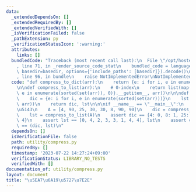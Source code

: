 ```yaml
---
data:
  _extendedDependsOn: []
  _extendedRequiredBy: []
  _extendedVerifiedWith: []
  _isVerificationFailed: false
  _pathExtension: py
  _verificationStatusIcon: ':warning:'
  attributes:
    links: []
  bundledCode: "Traceback (most recent call last):\n  File \"/opt/hostedtoolcache/PyPy/3.7.13/x64/site-packages/onlinejudge_verify/documentation/build.py\"\
    , line 71, in _render_source_code_stat\n    bundled_code = language.bundle(stat.path,\
    \ basedir=basedir, options={'include_paths': [basedir]}).decode()\n  File \"/opt/hostedtoolcache/PyPy/3.7.13/x64/site-packages/onlinejudge_verify/languages/python.py\"\
    , line 96, in bundle\n    raise NotImplementedError\nNotImplementedError\n"
  code: "def compress_to_dict(arr):\n    return {e: i for i, e in enumerate(sorted(set(arr)))}\n\
    \n\ndef compress_to_list(arr):\n    # 0-index\n    return list(map({e: i for i,\
    \ e in enumerate(sorted(set(arr)), 0)}.__getitem__, arr))\n\n\ndef compress(arr):\n\
    \    dic = {e: i for i, e in enumerate(sorted(set(arr)))}\n    lst = list(map(dic.__getitem__,\
    \ arr))\n    return dic, lst\n\n\nif __name__ == \"__main__\":\n    # \uFF11\u6B21\
    \u5143\n    A = [4, 90, 25, 30, 30, 8, 90, 90]\n    dic = compress_to_dict(A)\n\
    \    lst = compress_to_list(A)\n    assert dic == {4: 0, 8: 1, 25: 2, 30: 3, 90:\
    \ 4}\n    assert lst == [0, 4, 2, 3, 3, 1, 4, 4], lst\n    assert compress(A)\
    \ == (dic, lst)\n"
  dependsOn: []
  isVerificationFile: false
  path: utility/compress.py
  requiredBy: []
  timestamp: '2023-07-22 14:27:24+09:00'
  verificationStatus: LIBRARY_NO_TESTS
  verifiedWith: []
documentation_of: utility/compress.py
layout: document
title: "\u5EA7\u6A19\u5727\u7E2E"
---
```


